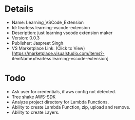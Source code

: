 # Details
- Name: Learning_VSCode_Extension
- Id: fearless.learning-vscode-extension
- Description: just learning vscode extension maker
- Version: 0.0.3
- Publisher: Jaspreet Singh
- VS Marketplace Link: (Click to View)[https://marketplace.visualstudio.com/items?- itemName=fearless.learning-vscode-extension]

# Todo
- Ask user for credentials, if aws config not detected.
- Tree shake AWS-SDK
- Analyze project directory for Lambda Functions.
- Ability to create Lambda Function, zip, upload and remove.
- Ability to create Layers.